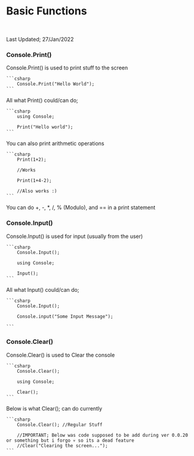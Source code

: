 # Basic Functions

<br>

Last Updated; 27/Jan/2022

### Console.Print()

<p>Console.Print() is used to print stuff to the screen</p>

    ```csharp
        Console.Print("Hello World");
    ```

<p>All what Print() could/can do;</p>

    ```csharp
        using Console;

        Print("Hello world");
    ```

<p>You can also print arithmetic operations</p>

    ```csharp
        Print(1+2);

        //Works

        Print(1+4-2);

        //Also works :)
    ```

<p>You can do +, -, *, /, % (Modulo), and == in a print statement</p>

### Console.Input()

<p>Console.Input() is used for input (usually from the user)</p>

    ```csharp
        Console.Input();

        using Console;

        Input();
    ```

<p> All what Input() could/can do; </p>

    ```csharp
        Console.Input();

        Console.input("Some Input Message");

    ```

### Console.Clear()

<p> Console.Clear() is used to Clear the console </p>

    ```csharp
        Console.Clear();

        using Console;

        Clear();
    ```

<p> Below is what Clear(); can do currently </p>

    ```csharp
        Console.Clear(); //Regular Stuff

        //IMPORTANT; Below was code supposed to be add during ver 0.0.20 or something but i forgo 💀 so its a dead feature
        //Clear("Clearing the screen...");
    ```
